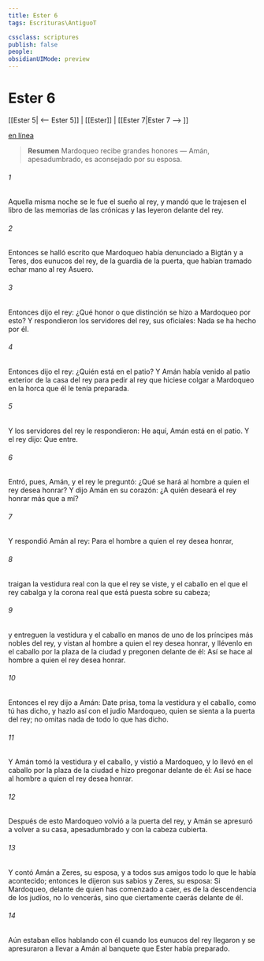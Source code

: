 ```yaml
---
title: Ester 6
tags: Escrituras\AntiguoT

cssclass: scriptures
publish: false
people:
obsidianUIMode: preview
---
```


# Ester 6
[[Ester 5| <-- Ester 5]] | [[Ester]] | [[Ester 7|Ester 7 --> ]]

[en línea](https://churchofjesuschrist.org/study/scriptures/ot/esth/6?lang=spa)

> __Resumen__
Mardoqueo recibe grandes honores — Amán, apesadumbrado, es aconsejado por su esposa.

###### 1 
Aquella misma noche se le fue el sueño al rey, y mandó que le trajesen el libro de las memorias de las crónicas y las leyeron delante del rey.

###### 2 
Entonces se halló escrito que Mardoqueo había denunciado a Bigtán y a Teres, dos eunucos del rey, de la guardia de la puerta, que habían tramado echar mano al rey Asuero.

###### 3 
Entonces dijo el rey: ¿Qué honor o que distinción se hizo a Mardoqueo por esto? Y respondieron los servidores del rey, sus oficiales: Nada se ha hecho por él.

###### 4 
Entonces dijo el rey: ¿Quién está en el patio? Y Amán había venido al patio exterior de la casa del rey para pedir al rey que hiciese colgar a Mardoqueo en la horca que él le tenía preparada.

###### 5 
Y los servidores del rey le respondieron: He aquí, Amán está en el patio. Y el rey dijo: Que entre.

###### 6 
Entró, pues, Amán, y el rey le preguntó: ¿Qué se hará al hombre a quien el rey desea honrar? Y dijo Amán en su corazón: ¿A quién deseará el rey honrar más que a mí?

###### 7 
Y respondió Amán al rey: Para el hombre a quien el rey desea honrar,

###### 8 
traigan la vestidura real con la que el rey se viste, y el caballo en el que el rey cabalga y la corona real que está puesta sobre su cabeza;

###### 9 
y entreguen la vestidura y el caballo en manos de uno de los príncipes más nobles del rey, y vistan al hombre a quien el rey desea honrar, y llévenlo en el caballo por la plaza de la ciudad y pregonen delante de él: Así se hace al hombre a quien el rey desea honrar.

###### 10 
Entonces el rey dijo a Amán: Date prisa, toma la vestidura y el caballo, como tú has dicho, y hazlo así con el judío Mardoqueo, quien se sienta a la puerta del rey; no omitas nada de todo lo que has dicho.

###### 11 
Y Amán tomó la vestidura y el caballo, y vistió a Mardoqueo, y lo llevó en el caballo por la plaza de la ciudad e hizo pregonar delante de él: Así se hace al hombre a quien el rey desea honrar.

###### 12 
Después de esto Mardoqueo volvió a la puerta del rey, y Amán se apresuró a volver a su casa, apesadumbrado y con la cabeza cubierta.

###### 13 
Y contó Amán a Zeres, su esposa, y a todos sus amigos todo lo que le había acontecido; entonces le dijeron sus sabios y Zeres, su esposa: Si Mardoqueo, delante de quien has comenzado a caer, es de la descendencia de los judíos, no lo vencerás, sino que ciertamente caerás delante de él.

###### 14 
Aún estaban ellos hablando con él cuando los eunucos del rey llegaron y se apresuraron a llevar a Amán al banquete que Ester había preparado.

